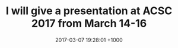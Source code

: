 ---
layout: post
title:  "I will give a presentation at ACSC 2017 from March 14-16"
date:   2017-03-07 19:28:01 +1000
---